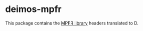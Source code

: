 # deimos-mpfr

This package contains the [MPFR library](http://www.mpfr.org/) headers translated to D.
